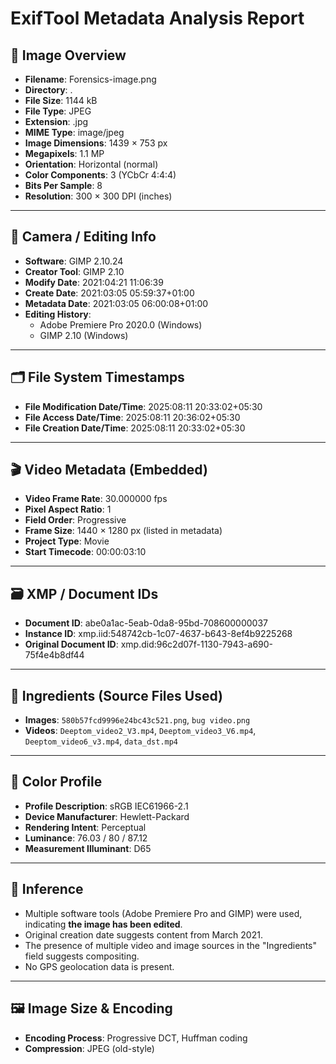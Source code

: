 # ExifTool Metadata Analysis Report

## 🔎 Image Overview
- **Filename**: Forensics-image.png
- **Directory**: .
- **File Size**: 1144 kB
- **File Type**: JPEG
- **Extension**: .jpg
- **MIME Type**: image/jpeg
- **Image Dimensions**: 1439 × 753 px
- **Megapixels**: 1.1 MP
- **Orientation**: Horizontal (normal)
- **Color Components**: 3 (YCbCr 4:4:4)
- **Bits Per Sample**: 8
- **Resolution**: 300 × 300 DPI (inches)

---

## 📸 Camera / Editing Info
- **Software**: GIMP 2.10.24
- **Creator Tool**: GIMP 2.10
- **Modify Date**: 2021:04:21 11:06:39
- **Create Date**: 2021:03:05 05:59:37+01:00
- **Metadata Date**: 2021:03:05 06:00:08+01:00
- **Editing History**:
  - Adobe Premiere Pro 2020.0 (Windows)
  - GIMP 2.10 (Windows)

---

## 🗂️ File System Timestamps
- **File Modification Date/Time**: 2025:08:11 20:33:02+05:30
- **File Access Date/Time**: 2025:08:11 20:36:02+05:30
- **File Creation Date/Time**: 2025:08:11 20:33:02+05:30

---

## 🎬 Video Metadata (Embedded)
- **Video Frame Rate**: 30.000000 fps
- **Pixel Aspect Ratio**: 1
- **Field Order**: Progressive
- **Frame Size**: 1440 × 1280 px (listed in metadata)
- **Project Type**: Movie
- **Start Timecode**: 00:00:03:10

---

## 🗃️ XMP / Document IDs
- **Document ID**: abe0a1ac-5eab-0da8-95bd-708600000037
- **Instance ID**: xmp.iid:548742cb-1c07-4637-b643-8ef4b9225268
- **Original Document ID**: xmp.did:96c2d07f-1130-7943-a690-75f4e4b8df44

---

## 📝 Ingredients (Source Files Used)
- **Images**: `580b57fcd9996e24bc43c521.png`, `bug video.png`
- **Videos**: `Deeptom_video2_V3.mp4`, `Deeptom_video3_V6.mp4`, `Deeptom_video6_v3.mp4`, `data_dst.mp4`

---

## 🎨 Color Profile
- **Profile Description**: sRGB IEC61966-2.1
- **Device Manufacturer**: Hewlett-Packard
- **Rendering Intent**: Perceptual
- **Luminance**: 76.03 / 80 / 87.12
- **Measurement Illuminant**: D65

---

## 🔐 Inference
- Multiple software tools (Adobe Premiere Pro and GIMP) were used, indicating **the image has been edited**.
- Original creation date suggests content from March 2021.
- The presence of multiple video and image sources in the "Ingredients" field suggests compositing.
- No GPS geolocation data is present.

---

## 🖼️ Image Size & Encoding
- **Encoding Process**: Progressive DCT, Huffman coding
- **Compression**: JPEG (old-style)
